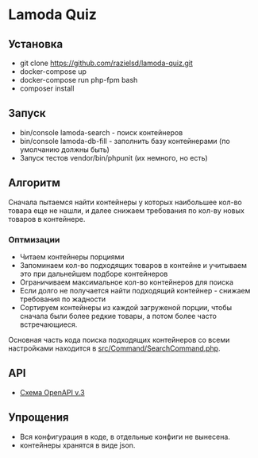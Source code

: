 # Lamoda Quiz
## Установка
 * git clone https://github.com/razielsd/lamoda-quiz.git
 * docker-compose up
 * docker-compose run php-fpm  bash
 * composer install
 
## Запуск
 * bin/console lamoda-search - поиск контейнеров
 * bin/console lamoda-db-fill - заполнить базу контейнерами (по умолчанию должны быть)
 * Запуск тестов vendor/bin/phpunit (их немного, но есть)
  
 
 ## Алгоритм

Сначала пытаемся найти контейнеры у которых наибольшее кол-во товара еще не нашли, и далее снижаем требования по кол-ву новых товаров в контейнере.
### Оптмизации
 * Читаем контейнеры порциями
 * Запоминаем кол-во подходящих товаров в контейне и учитываем это при дальнейшем подборе контейнеров
 * Ограничиваем максимальное кол-во контейнеров для поиска
 * Если долго не получается найти подходящий контейнер - снижаем требования по жадности
 * Сортируем контейнеры из каждой загруженой порции, чтобы сначала были более редкие товары, а потом более часто встречающиеся.
 
 
Основная часть кода поиска подходящих контейнеров со всеми настройками находится в [src/Command/SearchCommand.php](src/Command/SearchCommand.php).

## API
* [Схема OpenAPI v.3](docs/openapi.json)

## Упрощения
 * Вся конфигурация в коде, в отдельные конфиги не вынесена.
 * контейнеры хранятся в виде json.

